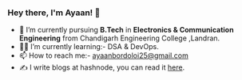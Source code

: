 ### Hey there, I'm Ayaan! 👋


<!--**Ayaan49/Ayaan49** is a ✨ _special_ ✨ repository because its `README.md` (this file) appears on your GitHub profile.

Here are some ideas to get you started:-->

- 🔭 I’m currently pursuing **B.Tech** in **Electronics & Communication Engineering** from Chandigarh Engineering College ,Landran.
- 🧑‍💻 I’m currently learning:- DSA & DevOps.
- 📫 How to reach me:- ayaanbordoloi25@gmail.com
- ✍️ I write blogs at hashnode, you can read it [here](https://hashnode.com/@Ayaan49).

